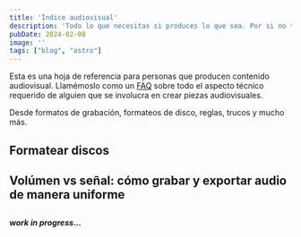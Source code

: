 ```yaml
---
title: 'Índice audiovisual'
description: 'Todo lo que necesitas si produces lo que sea. Por si no te acuerdas de algo ;)'
pubDate: 2024-02-08
image: ''
tags: ["blog", "astro"]
---
```


Esta es una hoja de referencia para personas que producen contenido audiovisual. Llamémoslo como un [FAQ](https://es.wikipedia.org/wiki/Preguntas_frecuentes) sobre todo el aspecto técnico requerido de alguien que se involucra en crear piezas audiovisuales.

Desde formatos de grabación, formateos de disco, reglas, trucos y mucho más. 

## Formatear discos 

## Volúmen vs señal: cómo grabar y exportar audio de manera uniforme

## 

***work in progress...***